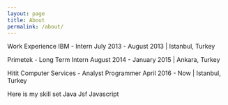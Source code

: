 ```yaml
---
layout: page
title: About
permalink: /about/
---
```


Work Experience
IBM - Intern
July 2013 - August 2013 | Istanbul, Turkey 

Primetek - Long Term Intern
August 2014 - January 2015 | Ankara, Turkey 

Hitit Computer Services - Analyst Programmer
April 2016 - Now | Istanbul, Turkey 


Here is my skill set
Java
Jsf
Javascript


